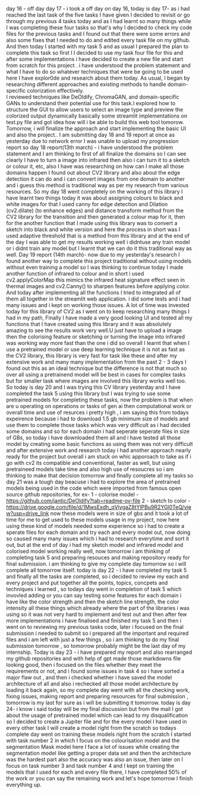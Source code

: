 day 16 - off day 
day 17 -
i took a off day on day 16, 
today is day 17- as i had reached the last task of the five tasks I have given I decided to revisit or go through my previous 4 tasks today and as I had learnt so many things while I was completing these four tasks so that's why I decided to check my code files for the previous tasks and I found out that there were some errors and also some fixes that I needed to do and edited every task file on my github. 
And then today I started with my task 5 and as usual I prepared the plan to complete this task so first I I decided to use my task four file for this and after some implementations i have decided to create a new file and start from scratch for this project . 
i have understood the problem statement and what I have to do so whatever techniques that were be going to be used here I have explor0de and research about them today. 
As usual, I began by researching different approaches and existing methods to handle domain-specific colorization effectively.  
I reviewed techniques like DeOldify, ChromaGAN, and domain-specific GANs to understand their potential use for this task.I explored how to structure the GUI to allow users to select an image type and preview the colorized output dynamically basically some streamlit implementations on test.py file and got idea how will i be able to build this web tool tomorow.
Tomorrow, i will finalize the approach and start implementing the basic UI and also the project.. 
I am submitting day 18 and 19 report at once as yesterday due to network error I was unable to upload my progression report so 
day 18 report(13th march) - i have understood the problem statement and I am thinking to first of all finalize the domains so I can see clearly I have to turn a image into infrared then also i can turn it to a sketch or colour it, etc, 
also I have was researching on how can I make all those domains happen I found out about CV2 library and also about the edge detection it can do and i can convert images from one domain to another and i guess this method is traditional way as per my research from various resources. 
So my day 18 went completely on the working of this library I have learnt two things today it was about assigning colours to black and white images for that I used canny for edge detection and Dilation (cv2.dilate) (to enhance edges) and distance transform method from the CV2 library for the transition and then generated a colour map for it, 
then for the another function that I made using this library was to convert a sketch into black and white version and here the process in short was I used adaptive threshold that is a method from this library and at the end of the day I was able to get my results working well i didntuse any train model or i didnt train any model but I learnt that we can do it this traditional way as well.
Day 19 report (14th march)-  now due to my yesterday's research I found another way to complete this project traditional without using models without even training a model so I was thinking to continue today I made another function of infrared to colour and in short i used cv2.applyColorMap this mimics the infrared heat signature effect seen in thermal images and cv2.Canny() to sharpen features before applying color. And today after implementing all the functions I tried to integrated all of them all together in the streamlit web application. 
i did some tests and i had many issues and i kept on working those issues. A lot of time was invested today for this library of CV2 as I went on to keep researching many things I had in my path, 
Finally I have made a very good looking UI and tested all my functions that I have created using this library and it was absolutely amazing to see the results work very well.U just have to upload a image then the colorising feature or sketching or turning the image into infrared was working way more fast than the one i did so overall I learnt that when I use a pretrained model or use deep learning technique it is not as fast as the CV2 library, this library is very fast for task like these and after my extensive work and many many implementation from the past 2 - 3 days I found out this as an ideal technique but the difference is not that much so over all using a pretrainend model will be best in cases for complex tasks but for smaller task where images are involved this library works well too.
So today is day 20 and I was trying this CV library yesterday and I have completed the task 5 using this library but I was trying to use some pretrained models for completing these tasks, now the problem is that when are u operating on operations or tasks of gen ai then computational work or overall time and use of resurces i pretty high , i am saying this from todays expeirence because i had to download 1.5 gb minimum size of models and use them to complete those tasks which was very difficult as i had decided some domains and so for each domain i had seperate seperate files in size of GBs, so today i have downloaded them all and i have tested all those model by creating some basic functions as using them was not very difficult and after extensive work and research today i had another approach nearly ready for the project but overall i am stuck on whic apporoach to take as if i go with cv2 its compatible and conventional, faster as well, but using pretraineed models take time and also high use of resoucres so i am thinking to make that decision tomorrow and finally complete all my tasks
so day 21 was a tough day beacuse i had to explore the area of pretrained models being used in the code which were imported from famous open source github repositories, for ex-
1 - colorise model - https://github.com/jantic/DeOldify?tab=readme-ov-file 
2 - sketch to color - https://drive.google.com/file/d/1MwsExdh_qViygaZ8tYlPBu9R2YGl0TeQ/view?usp=drive_link 
now these models were in size of gbs and it took a lot of time for me to get used to these models usage in my project, now here using these kind of models needed some experience so i had to create a sperate files for each domain and try each and every model out, now doing so caused many many issues which i had to research everytime and sort it out, but at the end of day i had my sketch model and infrared model and colorised model working really well, now tomorrow i am thinking of completing task 5 and preparing resouces and making repository ready for final submission. i am thinking to give my complete day tomorrow so i will complete all tomorrow itself.
today is day 22 - i have completed my task 5 and finally all the tasks are completed, so i decided to review my each and every project and put together all the points, topics, concpets and techniques i learned , so todays day went in completion of task 5 which invovled adding or you can say testing some features for each domain i have like the color strength and then the sketch line strength, the color intensity all these things which already where the part of the libraries i was using so it was not very hard to implement and test out and then after few more implementations i have finalised and finished my task 5 and then i went on to reviewing my previous tasks code, later i focused on the final submission i needed to submit so i prepared all the important and required files and i am left with just a few things , so i am thinking to do my final submission tomorrow , so tomorrow probably might be the last day of my internship.
Today is day 23 - i have prepared my report and also rearranged my github repositories and with help of gpt made those markdowns file looking good, then i focused on the files whether they meet the requirements or not, and i found some issues in task 4 so i have sorted a major flaw out , and then i checked whether i have saved the model architecture of all and also i rechecked all those model architecture by loading it back again, so my complete day went with all the checking work, fixing issues, making report and preparing resources for final submission , tomorrow is my last for sure as i will be submitting it tomorrow.
today is day 24- i know i said today will be my final discussion but from the mail I got about the usage of pretrained model which can lead to my disqualification so I decided to create a Jupiter file and for the every model I have used in every other task I will create a model right from the scratch so todays complete day went on training these models right from the scratch I started with task number 2 in which I focus on the colourisation model and the segmentation Mask model here I face a lot of issues while creating the segmentation model like getting a proper data set and then the architecture was the hardest part also the accuracy was also an issue, then later on I focus on task number 3 and task number 4 and I kept on training the models that I used for each and every file there, I have completed 50% of the work or you can say the remaining work and let's hope tomorrow I finish everything up.
